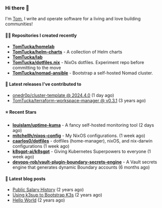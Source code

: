 ### Hi there 👋

I'm [Tom](https://tomwithers.dev), I write and operate software for a living and love building communities! 

#### 👨‍💻 Repositories I created recently
- **[TomTucka/homelab](https://github.com/TomTucka/homelab)**
- **[TomTucka/helm-charts](https://github.com/TomTucka/helm-charts)** - A collection of Helm charts
- **[TomTucka/lab](https://github.com/TomTucka/lab)**
- **[TomTucka/dotfiles.nix](https://github.com/TomTucka/dotfiles.nix)** - NixOs dotfiles. Experiment repo before committing to the move
- **[TomTucka/nomad-ansible](https://github.com/TomTucka/nomad-ansible)** - Bootstrap a self-hosted Nomad cluster.

#### 🚀 Latest releases I've contributed to


- [onedr0p/cluster-template @ 2024.4.0](https://github.com/onedr0p/cluster-template/releases/tag/2024.4.0) (1 day ago)
- [TomTucka/terraform-workspace-manager @ v0.3.1](https://github.com/TomTucka/terraform-workspace-manager/releases/tag/v0.3.1) (3 years ago)

#### ⭐ Recent Stars


- **[louislam/uptime-kuma](https://github.com/louislam/uptime-kuma)** - A fancy self-hosted monitoring tool (2 days ago)
- **[mitchellh/nixos-config](https://github.com/mitchellh/nixos-config)** - My NixOS configurations. (1 week ago)
- **[caarlos0/dotfiles](https://github.com/caarlos0/dotfiles)** - dotfiles (home-manager), nixOS, and nix-darwin configurations (1 week ago)
- **[k8sgpt-ai/k8sgpt](https://github.com/k8sgpt-ai/k8sgpt)** - Giving Kubernetes Superpowers to everyone (1 week ago)
- **[devops-rob/vault-plugin-boundary-secrets-engine](https://github.com/devops-rob/vault-plugin-boundary-secrets-engine)** - A Vault secrets engine that generates dynamic Boundary accounts (6 months ago)

#### 📄 Latest blog posts
- [Public Salary History](https://tomwithers.dev/posts/public-salary-history/) (2 years ago)
- [Using k3sup to Bootstrap K3s](https://tomwithers.dev/posts/k3s-bootstrap/) (2 years ago)
- [Hello World](https://tomwithers.dev/posts/hello-world/) (2 years ago)
